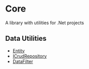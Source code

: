 # Core

A library with utilities for .Net projects

## Data Utilities

- [Entity](./docs/Entity.md)
- [ICrudRepository](./docs/ICrudRepository.md)
- [DataFilter](./docs/DataFilter.md)
